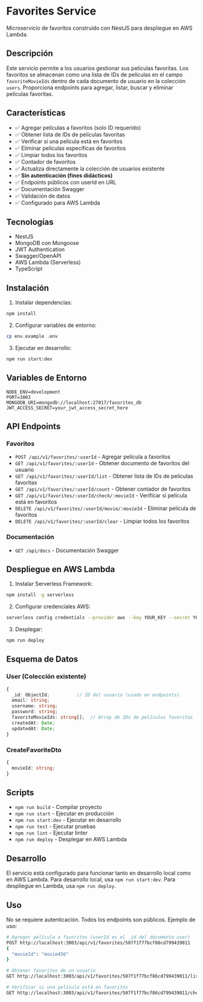 # Favorites Service

Microservicio de favoritos construido con NestJS para despliegue en AWS Lambda.

## Descripción

Este servicio permite a los usuarios gestionar sus películas favoritas. Los favoritos se almacenan como una lista de IDs de películas en el campo `favoriteMovieIds` dentro de cada documento de usuario en la colección `users`. Proporciona endpoints para agregar, listar, buscar y eliminar películas favoritas.

## Características

- ✅ Agregar películas a favoritos (solo ID requerido)
- ✅ Obtener lista de IDs de películas favoritas
- ✅ Verificar si una película está en favoritos
- ✅ Eliminar películas específicas de favoritos
- ✅ Limpiar todos los favoritos
- ✅ Contador de favoritos
- ✅ Actualiza directamente la colección de usuarios existente
- ✅ **Sin autenticación (fines didácticos)**
- ✅ Endpoints públicos con userId en URL
- ✅ Documentación Swagger
- ✅ Validación de datos
- ✅ Configurado para AWS Lambda

## Tecnologías

- NestJS
- MongoDB con Mongoose
- JWT Authentication
- Swagger/OpenAPI
- AWS Lambda (Serverless)
- TypeScript

## Instalación

1. Instalar dependencias:
```bash
npm install
```

2. Configurar variables de entorno:
```bash
cp env.example .env
```

3. Ejecutar en desarrollo:
```bash
npm run start:dev
```

## Variables de Entorno

```env
NODE_ENV=development
PORT=3003
MONGODB_URI=mongodb://localhost:27017/favorites_db
JWT_ACCESS_SECRET=your_jwt_access_secret_here
```

## API Endpoints

### Favoritos

- `POST /api/v1/favorites/:userId` - Agregar película a favoritos
- `GET /api/v1/favorites/:userId` - Obtener documento de favoritos del usuario
- `GET /api/v1/favorites/:userId/list` - Obtener lista de IDs de películas favoritas
- `GET /api/v1/favorites/:userId/count` - Obtener contador de favoritos
- `GET /api/v1/favorites/:userId/check/:movieId` - Verificar si película está en favoritos
- `DELETE /api/v1/favorites/:userId/movie/:movieId` - Eliminar película de favoritos
- `DELETE /api/v1/favorites/:userId/clear` - Limpiar todos los favoritos

### Documentación

- `GET /api/docs` - Documentación Swagger

## Despliegue en AWS Lambda

1. Instalar Serverless Framework:
```bash
npm install -g serverless
```

2. Configurar credenciales AWS:
```bash
serverless config credentials --provider aws --key YOUR_KEY --secret YOUR_SECRET
```

3. Desplegar:
```bash
npm run deploy
```

## Esquema de Datos

### User (Colección existente)
```typescript
{
  _id: ObjectId;          // ID del usuario (usado en endpoints)
  email: string;
  username: string;
  password: string;
  favoriteMovieIds: string[];  // Array de IDs de películas favoritas
  createdAt: Date;
  updatedAt: Date;
}
```

### CreateFavoriteDto
```typescript
{
  movieId: string;
}
```

## Scripts

- `npm run build` - Compilar proyecto
- `npm run start` - Ejecutar en producción
- `npm run start:dev` - Ejecutar en desarrollo
- `npm run test` - Ejecutar pruebas
- `npm run lint` - Ejecutar linter
- `npm run deploy` - Desplegar en AWS Lambda

## Desarrollo

El servicio está configurado para funcionar tanto en desarrollo local como en AWS Lambda. Para desarrollo local, usa `npm run start:dev`. Para despliegue en Lambda, usa `npm run deploy`.

## Uso

No se requiere autenticación. Todos los endpoints son públicos. Ejemplo de uso:

```bash
# Agregar película a favoritos (userId es el _id del documento user)
POST http://localhost:3003/api/v1/favorites/507f1f77bcf86cd799439011
{
  "movieId": "movie456"
}

# Obtener favoritos de un usuario
GET http://localhost:3003/api/v1/favorites/507f1f77bcf86cd799439011/list

# Verificar si una película está en favoritos
GET http://localhost:3003/api/v1/favorites/507f1f77bcf86cd799439011/check/movie456
``` 